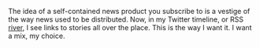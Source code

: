The idea of a self-contained news product you subscribe to is a vestige of the way news used to be distributed. Now, in my Twitter timeline, or RSS <a href="http://scripting.com/images/2020/05/26/riverScreenShot.png">river</a>, I see links to stories all over the place. This is the way I want it. I want a mix, my choice.
